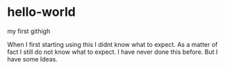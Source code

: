# hello-world
my first githigh

When I first starting using this I didnt know what to expect. As a matter of fact I still do not know what to expect. I have never done this before. But I have some Ideas.
